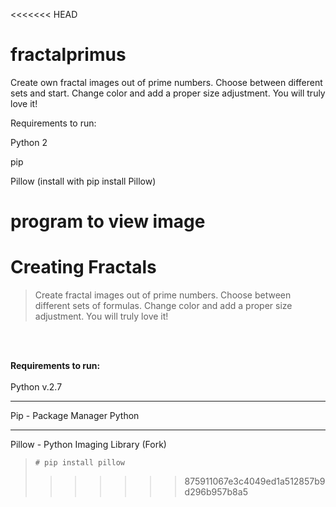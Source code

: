 <<<<<<< HEAD
# fractalprimus
Create own fractal images out of prime numbers. Choose between different sets and start. Change color and add a proper size adjustment. You will truly love it!


Requirements to run:

Python 2

pip

Pillow (install with pip install Pillow)

program to view image
=======
# Creating Fractals
>Create fractal images out of prime numbers. Choose between different sets of formulas. 
>Change color and add a proper size adjustment. You will truly love it!

<br><br>

<b>Requirements to run:</b>
<br><br>
Python v.2.7
***
Pip - Package Manager Python
***
Pillow - Python Imaging Library (Fork)
 >`# pip install pillow`
>>>>>>> 875911067e3c4049ed1a512857b9d296b957b8a5
